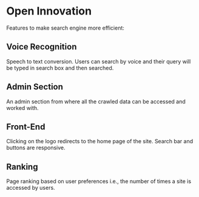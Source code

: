 
# Open Innovation

Features to make search engine more efficient:
## Voice Recognition
Speech to text conversion. Users can search by voice and their query will be typed in search box and then searched.
## Admin Section
An admin section from where all the crawled data can be accessed and worked with.
## Front-End
Clicking on the logo redirects to the home page of the site. Search bar and buttons are responsive.
## Ranking
Page ranking based on user preferences i.e., the number of times a site is accessed by users.

